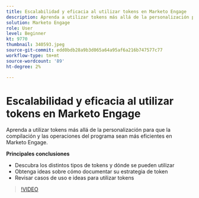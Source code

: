 ```yaml
---
title: Escalabilidad y eficacia al utilizar tokens en Marketo Engage
description: Aprenda a utilizar tokens más allá de la personalización para que la compilación y las operaciones del programa sean más eficientes en Marketo Engage.
solution: Marketo Engage
role: User
level: Beginner
kt: 9770
thumbnail: 340593.jpeg
source-git-commit: edd0bdb28a9b3d065a64a95af6a216b747577c77
workflow-type: tm+mt
source-wordcount: '89'
ht-degree: 2%

---
```


# Escalabilidad y eficacia al utilizar tokens en Marketo Engage

Aprenda a utilizar tokens más allá de la personalización para que la compilación y las operaciones del programa sean más eficientes en Marketo Engage.

**Principales conclusiones**

* Descubra los distintos tipos de tokens y dónde se pueden utilizar
* Obtenga ideas sobre cómo documentar su estrategia de token
* Revisar casos de uso e ideas para utilizar tokens

>[!VIDEO](https://video.tv.adobe.com/v/340593/?quality=12&learn=on)

